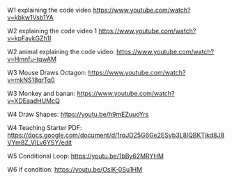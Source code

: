 W1 explaining the code video https://www.youtube.com/watch?v=kbkw1Vsb1YA

W2 explaining the code video 1 https://www.youtube.com/watch?v=kpFaykGZh1I

W2 animal explaining the code video: https://www.youtube.com/watch?v=Hmnfu-tqwAM

W3 Mouse Draws Octagon: https://www.youtube.com/watch?v=mkNS18qrTq0

W3 Monkey and banan: https://www.youtube.com/watch?v=XDEaadHUMcQ

W4 Draw Shapes: https://youtu.be/h9mEZuuoYrs

W4 Teaching Starter PDF: https://docs.google.com/document/d/1rqJD25G6Ge2ESyb3L8lQBKTjkd8J8VYm8Z_VlLv6YSY/edit

W5 Conditional Loop: https://youtu.be/1bBy62MRYHM

W6 if condition: https://youtu.be/OsIK-0Su1HM
